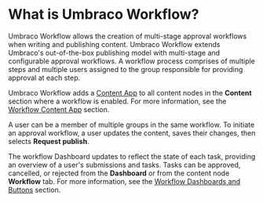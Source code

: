 # What is Umbraco Workflow?

Umbraco Workflow allows the creation of multi-stage approval workflows when writing and publishing content. Umbraco Workflow extends Umbraco's out-of-the-box publishing model with multi-stage and configurable approval workflows. A workflow process comprises of multiple steps and multiple users assigned to the group responsible for providing approval at each step.

Umbraco Workflow adds a [Content App](https://our.umbraco.com/Documentation/Extending/Content-Apps/) to all content nodes in the **Content** section where a workflow is enabled. For more information, see the [Workflow Content App](workflow-content-section.md#workflow-content-app) section.

A user can be a member of multiple groups in the same workflow. To initiate an approval workflow, a user updates the content, saves their changes, then selects **Request publish**.

The workflow Dashboard updates to reflect the state of each task, providing an overview of a user's submissions and tasks. Tasks can be approved, cancelled, or rejected from the **Dashboard** or from the content node **Workflow** tab. For more information, see the [Workflow Dashboards and Buttons](workflow-content-section.md#workflow-dashboards-and-buttons) section.
